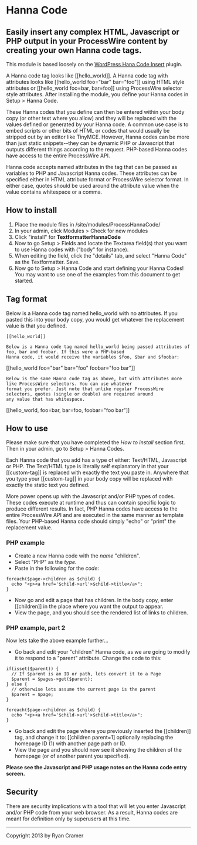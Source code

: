 # Hanna Code 

## Easily insert any complex HTML, Javascript or PHP output in your ProcessWire content by creating your own Hanna code tags.

This module is based loosely on the [WordPress Hana Code Insert](http://wordpress.org/plugins/hana-code-insert/) plugin.

A Hanna code tag looks like [[hello_world]]. A Hanna code tag with attributes looks like [[hello_world foo="bar" bar="foo"]]
using HTML style attributes or [[hello_world foo=bar, bar=foo]] using ProcessWire selector style attributes. After installing
the module, you define your Hanna codes in Setup > Hanna Code. 

These Hanna codes that you define can then be entered within your body copy (or other text where you allow) and they will
be replaced with the values defined or generated by your Hanna code. A common use case is to embed scripts or other bits
of HTML or codes that would usually be stripped out by an editor like TinyMCE. However, Hanna codes can be more than just
static snippets--they can be dynamic PHP or Javascript that outputs different things according to the request. PHP-based 
Hanna codes have access to the entire ProcessWire API. 

Hanna code accepts named attributes in the tag that can be passed as variables to PHP and Javascript Hanna codes. 
These attributes can be specified either in HTML attribute format or ProcessWire selector format. In either case, quotes
should be used around the attribute value when the value contains whitespace or a comma. 

## How to install

1. Place the module files in /site/modules/ProcessHannaCode/
2. In your admin, click Modules > Check for new modules
3. Click "install" for **TextformatterHannaCode**
4. Now to go Setup > Fields and locate the Textarea field(s) that you want to use Hanna codes with ("body" for instance).
5. When editing the field, click the "details" tab, and select "Hanna Code" as the Textformatter. Save.
6. Now go to Setup > Hanna Code and start defining your Hanna Codes! You may want to use one of the examples from this document to get started.

## Tag format

Below is a Hanna code tag named hello_world with no attributes. If you pasted this into your body copy, you would get
whatever the replacement value is that you defined. 
```
[[hello_world]]

Below is a Hanna code tag named hello_world being passed attributes of foo, bar and foobar. If this were a PHP-based 
Hanna code, it would receive the variables $foo, $bar and $foobar: 
```
[[hello_world foo="bar" bar="foo" foobar="foo bar"]]
```
Below is the same Hanna code tag as above, but with attributes more like ProcessWire selectors. You can use whatever
format you prefer. Just note that unlike regular ProcessWire selectors, quotes (single or double) are required around
any value that has whitespace. 
```
[[hello_world, foo=bar, bar=foo, foobar="foo bar"]]

## How to use

Please make sure that you have completed the *How to install* section first. Then in your admin, go to Setup > Hanna Codes.

Each Hanna code that you add has a type of either: Text/HTML, Javascript or PHP. The Text/HTML type is literally 
self explanatory in that your [[custom-tag]] is replaced with exactly the text you paste in. Anywhere that you type your
[[custom-tag]] in your body copy will be replaced with exactly the static text you defined. 

More power opens up with the Javascript and/or PHP types of codes. These codes execute at runtime and thus can contain
specific logic to produce different results. In fact, PHP Hanna codes have access to the entire ProcessWire API and are
executed in the same manner as template files. Your PHP-based Hanna code should simply "echo" or "print" the replacement
value. 

### PHP example

- Create a new Hanna code with the *name* "children". 
- Select "PHP" as the *type*. 
- Paste in the following for the *code*:

```
foreach($page->children as $child) {
  echo "<p><a href='$child->url'>$child->title</a>";
}
```

- Now go and edit a page that has children. In the body copy, enter [[children]] in the place where you want the output to appear. 
- View the page, and you should see the rendered list of links to children. 

### PHP example, part 2

Now lets take the above example further... 

- Go back and edit your "children" Hanna code, as we are going to modify it to respond to a "parent" attribute. Change the code to this:

```
if(isset($parent)) {
  // If $parent is an ID or path, lets convert it to a Page
  $parent = $pages->get($parent);
} else {
  // otherwise lets assume the current page is the parent
  $parent = $page; 
}

foreach($page->children as $child) {
  echo "<p><a href='$child->url'>$child->title</a>";
}
```

- Go back and edit the page where you previously inserted the [[children]] tag, and change it to: [[children parent=1] optionally replacing the homepage ID (1) with another page path or ID. 
- View the page and you should now see it showing the children of the homepage (or of another parent you specified). 

**Please see the Javascript and PHP usage notes on the Hanna code entry screen.**

## Security 

There are security implications with a tool that will let you enter Javascript and/or PHP code from your web browser.
As a result, Hanna codes are meant for definition only by superusers at this time. 


------
Copyright 2013 by Ryan Cramer



